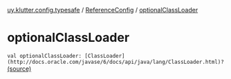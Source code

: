 [uy.klutter.config.typesafe](../index.md) / [ReferenceConfig](index.md) / [optionalClassLoader](.)


# optionalClassLoader
`val optionalClassLoader: [ClassLoader](http://docs.oracle.com/javase/6/docs/api/java/lang/ClassLoader.html)?` [(source)](https://github.com/kohesive/klutter/blob/master/config-typesafe-jdk6/src/main/kotlin/uy/klutter/config/typesafe/ConfigLoading.kt#L85)


